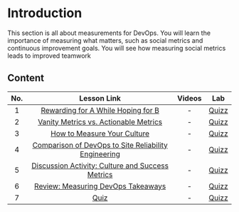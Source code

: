 # Introduction

This section is all about measurements for DevOps. You will learn the importance of measuring what matters, such as social metrics and continuous improvement goals. You will see how measuring social metrics leads to improved teamwork

## Content
| No. |                                                                 Lesson Link                                                                  |   Videos                | Lab                                                            |
| :-: | :------------------------------------------------------------------------------------------------------------------------------------------: | :---------------------------------------------------------------------------------------------: | ------------------------------------------------------------------------------ |
| 1  | [Rewarding for A While Hoping for B](/blogs/Introduction-To-DevOps/Measuring-DevOps/1-rewarding-for-a-while-hoping-for-b.md) | -   | [Quizz](/blogs/Introduction-To-DevOps/Measuring-DevOps/7-Quizz.md)| |
| 2  | [Vanity Metrics vs. Actionable Metrics](/blogs/Introduction-To-DevOps/Measuring-DevOps/2-vanity-metrics-vs-actionable-metrics.md) | -   | [Quizz](/blogs/Introduction-To-DevOps/Measuring-DevOps/7-Quizz.md)| |
| 3  | [How to Measure Your Culture](/blogs/Introduction-To-DevOps/Measuring-DevOps/3-how-to-measure-your-culture.md) | -   | [Quizz](/blogs/Introduction-To-DevOps/Measuring-DevOps/7-Quizz.md)| |
| 4  | [Comparison of DevOps to Site Reliability Engineering](/blogs/Introduction-To-DevOps/Measuring-DevOps/4-comparison-of-devops-to-site-reliability-engineering.md) | -   | [Quizz](/blogs/Introduction-To-DevOps/Measuring-DevOps/7-Quizz.md)| |
| 5  | [Discussion Activity: Culture and Success Metrics](/blogs/Introduction-To-DevOps/Measuring-DevOps/5-discussion-culture-and-success-metrics.md) | -   | [Quizz](/blogs/Introduction-To-DevOps/Measuring-DevOps/7-Quizz.md)| |
| 6  | [Review: Measuring DevOps Takeaways](/blogs/Introduction-To-DevOps/Measuring-DevOps/6-review-measuring-DevOps-takeaways.md) | -   | [Quizz](/blogs/Introduction-To-DevOps/Measuring-DevOps/7-Quizz.md)| |
| 7  | [Quiz](/blogs/Introduction-To-DevOps/Measuring-DevOps/7-Quizz.md) | -   | [Quizz](/blogs/Introduction-To-DevOps/Measuring-DevOps/7-Quizz.md)| |